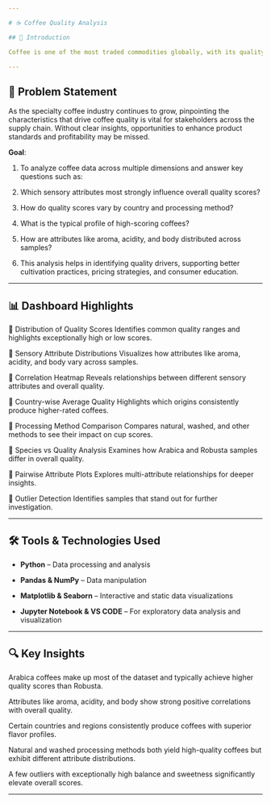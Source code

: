 ```yaml
---

# ☕ Coffee Quality Analysis

## 📌 Introduction

Coffee is one of the most traded commodities globally, with its quality playing a crucial role in consumer satisfaction and market value. As demand for premium coffee rises, understanding the factors that contribute to its quality becomes essential. This project presents an in-depth visual and statistical analysis of coffee quality attributes, aiming to uncover key patterns, trends, and insights that can guide producers, exporters, and buyers in making informed decisions.

---
```


## 🧠 Problem Statement

As the specialty coffee industry continues to grow, pinpointing the characteristics that drive coffee quality is vital for stakeholders across the supply chain. Without clear insights, opportunities to enhance product standards and profitability may be missed.

**Goal**:  

1. To analyze coffee data across multiple dimensions and answer key questions such as:

2. Which sensory attributes most strongly influence overall quality scores?

3. How do quality scores vary by country and processing method?

4. What is the typical profile of high-scoring coffees?

5. How are attributes like aroma, acidity, and body distributed across samples?

6. This analysis helps in identifying quality drivers, supporting better cultivation practices, pricing strategies, and consumer education.

---
## 📊 Dashboard Highlights

📌 Distribution of Quality Scores
Identifies common quality ranges and highlights exceptionally high or low scores.

📌 Sensory Attribute Distributions
Visualizes how attributes like aroma, acidity, and body vary across samples.

📌 Correlation Heatmap
Reveals relationships between different sensory attributes and overall quality.

📌 Country-wise Average Quality
Highlights which origins consistently produce higher-rated coffees.

📌 Processing Method Comparison
Compares natural, washed, and other methods to see their impact on cup scores.

📌 Species vs Quality Analysis
Examines how Arabica and Robusta samples differ in overall quality.

📌 Pairwise Attribute Plots
Explores multi-attribute relationships for deeper insights.

📌 Outlier Detection
Identifies samples that stand out for further investigation.

---

## 🛠️ Tools & Technologies Used

- **Python** – Data processing and analysis

- **Pandas & NumPy** – Data manipulation

- **Matplotlib & Seaborn** – Interactive and static data visualizations

- **Jupyter Notebook & VS CODE** – For exploratory data analysis and visualization

---

## 🔍 Key Insights

Arabica coffees make up most of the dataset and typically achieve higher quality scores than Robusta.

Attributes like aroma, acidity, and body show strong positive correlations with overall quality.

Certain countries and regions consistently produce coffees with superior flavor profiles.

Natural and washed processing methods both yield high-quality coffees but exhibit different attribute distributions.

A few outliers with exceptionally high balance and sweetness significantly elevate overall scores.

---


